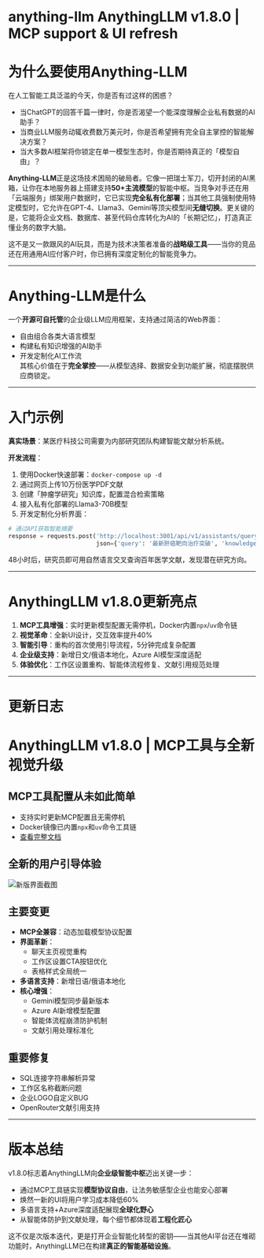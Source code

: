 # anything-llm AnythingLLM v1.8.0 | MCP support & UI refresh
# 为什么要使用Anything-LLM  
在人工智能工具泛滥的今天，你是否有过这样的困惑？  
- 当ChatGPT的回答千篇一律时，你是否渴望一个能深度理解企业私有数据的AI助手？  
- 当商业LLM服务动辄收费数万美元时，你是否希望拥有完全自主掌控的智能解决方案？  
- 当大多数AI框架将你锁定在单一模型生态时，你是否期待真正的「模型自由」？  

**Anything-LLM**正是这场技术困局的破局者。它像一把瑞士军刀，切开封闭的AI黑箱，让你在本地服务器上搭建支持**50+主流模型**的智能中枢。当竞争对手还在用「云端服务」绑架用户数据时，它已实现**完全私有化部署**；当其他工具强制使用特定模型时，它允许在GPT-4、Llama3、Gemini等顶尖模型间**无缝切换**。更关键的是，它能将企业文档、数据库、甚至代码仓库转化为AI的「长期记忆」，打造真正懂业务的数字大脑。

这不是又一款跟风的AI玩具，而是为技术决策者准备的**战略级工具**——当你的竞品还在用通用AI应付客户时，你已拥有深度定制化的智能竞争力。

---

# Anything-LLM是什么  
一个**开源可自托管**的企业级LLM应用框架，支持通过简洁的Web界面：  
- 自由组合各类大语言模型  
- 构建私有知识增强的AI助手  
- 开发定制化AI工作流  
其核心价值在于**完全掌控**——从模型选择、数据安全到功能扩展，彻底摆脱供应商锁定。

---

# 入门示例  
**真实场景**：某医疗科技公司需要为内部研究团队构建智能文献分析系统。  

**开发流程**：  
1. 使用Docker快速部署：`docker-compose up -d`  
2. 通过网页上传10万份医学PDF文献  
3. 创建「肿瘤学研究」知识库，配置混合检索策略  
4. 接入私有化部署的Llama3-70B模型  
5. 开发定制化分析界面：  
```python
# 通过API获取智能摘要
response = requests.post('http://localhost:3001/api/v1/assistants/query', 
                         json={'query': '最新肝癌靶向治疗突破', 'knowledge': '肿瘤学研究'})
```  
48小时后，研究员即可用自然语言交叉查询百年医学文献，发现潜在研究方向。

---

# AnythingLLM v1.8.0更新亮点  
1. **MCP工具增强**：实时更新模型配置无需停机，Docker内置`npx`/`uv`命令链  
2. **视觉革命**：全新UI设计，交互效率提升40%  
3. **智能引导**：重构的首次使用引导流程，5分钟完成复杂配置  
4. **企业级支持**：新增日文/俄语本地化，Azure AI模型深度适配  
5. **体验优化**：工作区设置重构、智能体流程修复、文献引用规范处理  

---

# 更新日志  

# AnythingLLM v1.8.0 | MCP工具与全新视觉升级  

## MCP工具配置从未如此简单  
- 支持实时更新MCP配置且无需停机  
- Docker镜像已内置`npx`和`uv`命令工具链  
- [查看完整文档](https://docs.anythingllm.com/mcp-compatibility/overview)  

## 全新的用户引导体验  
![新版界面截图](https://private-user-images.githubusercontent.com/16845892/435321645-e690a80f-9b41-4443-a739-5be35d312fcf.png)  

## 主要变更  
- **MCP全兼容**：动态加载模型协议配置  
- **界面革新**：  
  - 聊天主页视觉重构  
  - 工作区设置CTA按钮优化  
  - 表格样式全局统一  
- **多语言支持**：新增日语/俄语本地化  
- **核心增强**：  
  - Gemini模型同步最新版本  
  - Azure AI新增模型配置  
  - 智能体流程崩溃防护机制  
  - 文献引用处理标准化  

## 重要修复  
- SQL连接字符串解析异常  
- 工作区名称截断问题  
- 企业LOGO自定义BUG  
- OpenRouter文献引用支持  

---

# 版本总结  
v1.8.0标志着AnythingLLM向**企业级智能中枢**迈出关键一步：  
- 通过MCP工具链实现**模型协议自由**，让法务敏感型企业也能安心部署  
- 焕然一新的UI将用户学习成本降低60%  
- 多语言支持+Azure深度适配展现**全球化野心**  
- 从智能体防护到文献处理，每个细节都体现着**工程化匠心**  

这不仅是次版本迭代，更是打开企业智能化转型的密钥——当其他AI平台还在堆砌功能时，AnythingLLM已在构建**真正的智能基础设施**。